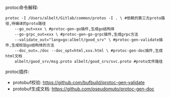 protoc命令解释:
```shell
protoc -I /Users/albelt/Gitlab/common/protos -I . \ #依赖的第三方proto路径,待编译的proto路径
    --go_out=xxx \ #protoc-gen-go插件,生成go结构体
    --go-grpc_out=xxx \ #protoc-gen-go-grpc插件,生成grpc方法
    --validate_out="lang=go:albelt/good_srv" \ #protoc-gen-validate插件,生成校验go结构体的方法
    --doc_out=./doc --doc_opt=html,xxx.html \ #protoc-gen-doc插件,生成html文档
    albelt/good_srv/msg.proto albelt/good_srv/svc.proto #proto文件路径
```

protoc插件:
- protobuf校验: https://github.com/bufbuild/protoc-gen-validate
- protobuf生成文档: https://github.com/pseudomuto/protoc-gen-doc